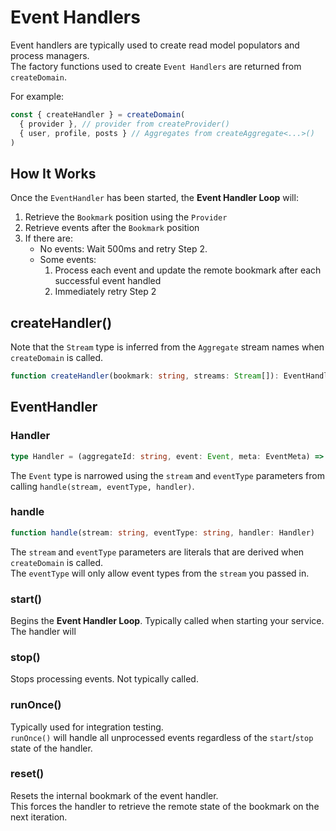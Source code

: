 # Event Handlers

Event handlers are typically used to create read model populators and process managers.  
The factory functions used to create `Event Handlers` are returned from `createDomain`.

For example:

```ts
const { createHandler } = createDomain(
  { provider }, // provider from createProvider()
  { user, profile, posts } // Aggregates from createAggregate<...>()
)
```

## How It Works

Once the `EventHandler` has been started, the **Event Handler Loop** will:

1. Retrieve the `Bookmark` position using the `Provider`
2. Retrieve events after the `Bookmark` position
3. If there are:
   - No events: Wait 500ms and retry Step 2.
   - Some events:
     1. Process each event and update the remote bookmark after each successful event handled
     2. Immediately retry Step 2

## createHandler()

Note that the `Stream` type is inferred from the `Aggregate` stream names when `createDomain` is called.

```ts
function createHandler(bookmark: string, streams: Stream[]): EventHandler
```

## EventHandler

### Handler

```ts
type Handler = (aggregateId: string, event: Event, meta: EventMeta) => Promise<void>
```

The `Event` type is narrowed using the `stream` and `eventType` parameters from calling `handle(stream, eventType, handler)`.

### handle

```ts
function handle(stream: string, eventType: string, handler: Handler)
```

The `stream` and `eventType` parameters are literals that are derived when `createDomain` is called.  
The `eventType` will only allow event types from the `stream` you passed in.

### start()

Begins the **Event Handler Loop**. Typically called when starting your service.  
The handler will

### stop()

Stops processing events. Not typically called.

### runOnce()

Typically used for integration testing.  
`runOnce()` will handle all unprocessed events regardless of the `start`/`stop` state of the handler.

### reset()

Resets the internal bookmark of the event handler.  
This forces the handler to retrieve the remote state of the bookmark on the next iteration.
